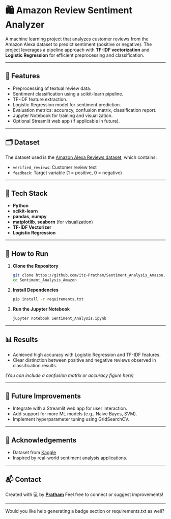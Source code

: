 # 🛍️ Amazon Review Sentiment Analyzer

A machine learning project that analyzes customer reviews from the Amazon Alexa dataset to predict sentiment (positive or negative). The project leverages a pipeline approach with **TF-IDF vectorization** and **Logistic Regression** for efficient preprocessing and classification.

---

## 📌 Features

* Preprocessing of textual review data.
* Sentiment classification using a scikit-learn pipeline.
* TF-IDF feature extraction.
* Logistic Regression model for sentiment prediction.
* Evaluation metrics: accuracy, confusion matrix, classification report.
* Jupyter Notebook for training and visualization.
* Optional Streamlit web app (if applicable in future).

---

## 🗂️ Dataset

The dataset used is the [Amazon Alexa Reviews dataset](https://github.com/itz-Pratham/Sentiment_Analysis_Amazon/blob/main/Data/amazon_alexa.tsv), which contains:

* `verified_reviews`: Customer review text
* `feedback`: Target variable (1 = positive, 0 = negative)

---

## 🧠 Tech Stack

* **Python**
* **scikit-learn**
* **pandas**, **numpy**
* **matplotlib**, **seaborn** (for visualization)
* **TF-IDF Vectorizer**
* **Logistic Regression**

---

## 🚀 How to Run

1. **Clone the Repository**

   ```bash
   git clone https://github.com/itz-Pratham/Sentiment_Analysis_Amazon.git
   cd Sentiment_Analysis_Amazon
   ```

2. **Install Dependencies**

   ```bash
   pip install -r requirements.txt
   ```

3. **Run the Jupyter Notebook**

   ```bash
   jupyter notebook Sentiment_Analysis.ipynb
   ```

---

## 📊 Results

* Achieved high accuracy with Logistic Regression and TF-IDF features.
* Clear distinction between positive and negative reviews observed in classification results.

*(You can include a confusion matrix or accuracy figure here)*

---

## 📎 Future Improvements

* Integrate with a Streamlit web app for user interaction.
* Add support for more ML models (e.g., Naive Bayes, SVM).
* Implement hyperparameter tuning using GridSearchCV.

---

## 🙌 Acknowledgements

* Dataset from [Kaggle](https://github.com/itz-Pratham/Sentiment_Analysis_Amazon/blob/main/Data/amazon_alexa.tsv)
* Inspired by real-world sentiment analysis applications.

---

## 📬 Contact

Created with 💻 by **[Pratham](https://github.com/itz-Pratham)**
Feel free to connect or suggest improvements!

---

Would you like help generating a badge section or requirements.txt as well?

